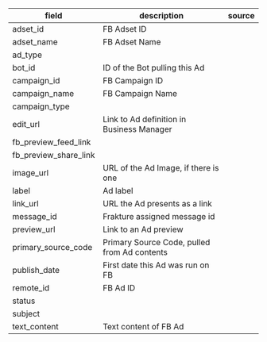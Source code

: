 |field|description|source|
|---|---|---|
|adset_id|FB Adset ID||
|adset_name|FB Adset Name||
|ad_type|||
|bot_id|ID of the Bot pulling this Ad||
|campaign_id|FB Campaign ID||
|campaign_name|FB Campaign Name||
|campaign_type|||
|edit_url|Link to Ad definition in Business Manager||
|fb_preview_feed_link|||
|fb_preview_share_link|||
|image_url|URL of the Ad Image, if there is one||
|label|Ad label||
|link_url|URL the Ad presents as a link||
|message_id|Frakture assigned message id||
|preview_url|Link to an Ad preview||
|primary_source_code|Primary Source Code, pulled from Ad contents||
|publish_date|First date this Ad was run on FB||
|remote_id|FB Ad ID||
|status|||
|subject|||
|text_content|Text content of FB Ad||